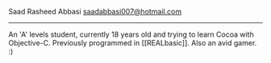 


Saad Rasheed Abbasi
saadabbasi007@hotmail.com

----
An 'A' levels student, currently 18 years old and trying to learn Cocoa with Objective-C. Previously programmed in [[REALbasic]]. Also an avid gamer. :)